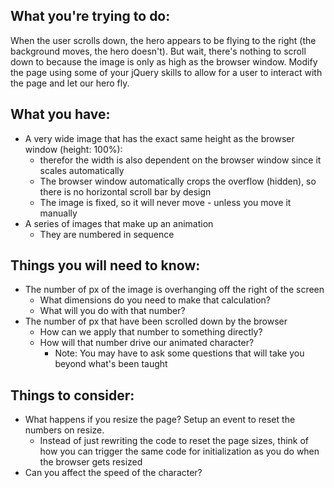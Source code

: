 ## What you're trying to do:
When the user scrolls down, the hero appears to be flying to the right (the background moves, the hero doesn't).
But wait, there's nothing to scroll down to because the image is only as high as the browser window.
Modify the page using some of your jQuery skills to allow for a user to interact with the page and let our hero fly.


## What you have:
- A very wide image that has the exact same height as the browser window (height: 100%):
	- therefor the width is also dependent on the browser window since it scales automatically
	- The browser window automatically crops the overflow (hidden), so there is no horizontal scroll bar by design
	- The image is fixed, so it will never move - unless you move it manually
- A series of images that make up an animation
	- They are numbered in sequence


## Things you will need to know:
- The number of px of the image is overhanging off the right of the screen
	- What dimensions do you need to make that calculation?
	- What will you do with that number?
- The number of px that have been scrolled down by the browser
	- How can we apply that number to something directly?
	- How will that number drive our animated character?
		- Note: You may have to ask some questions that will take you beyond what's been taught


## Things to consider:
- What happens if you resize the page? Setup an event to reset the numbers on resize.
	- Instead of just rewriting the code to reset the page sizes, think of how you can trigger the same code for initialization as you do when the browser gets resized
- Can you affect the speed of the character?

